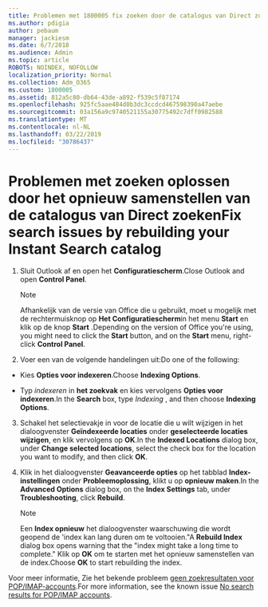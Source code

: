```yaml
---
title: Problemen met 1800005 fix zoeken door de catalogus van Direct zoeken opnieuw samenstellen
ms.author: pdigia
author: pebaum
manager: jackiesm
ms.date: 6/7/2018
ms.audience: Admin
ms.topic: article
ROBOTS: NOINDEX, NOFOLLOW
localization_priority: Normal
ms.collection: Adm_O365
ms.custom: 1800005
ms.assetid: 812a5c80-db64-43de-a892-f539c5f87174
ms.openlocfilehash: 925fc5aae484d0b3dc3ccdcd467598390a47aebe
ms.sourcegitcommit: 03a156a9c9740521155a30775492c7dff0982588
ms.translationtype: MT
ms.contentlocale: nl-NL
ms.lasthandoff: 03/22/2019
ms.locfileid: "30786437"
---
```

# <a name="fix-search-issues-by-rebuilding-your-instant-search-catalog"></a><span data-ttu-id="20e52-102">Problemen met zoeken oplossen door het opnieuw samenstellen van de catalogus van Direct zoeken</span><span class="sxs-lookup"><span data-stu-id="20e52-102">Fix search issues by rebuilding your Instant Search catalog</span></span>

1. <span data-ttu-id="20e52-103">Sluit Outlook af en open het **Configuratiescherm**.</span><span class="sxs-lookup"><span data-stu-id="20e52-103">Close Outlook and open **Control Panel**.</span></span>
    
    > [!NOTE]
    > <span data-ttu-id="20e52-104">Afhankelijk van de versie van Office die u gebruikt, moet u mogelijk met de rechtermuisknop op **Het Configuratiescherm**in het menu **Start** en klik op de knop **Start** .</span><span class="sxs-lookup"><span data-stu-id="20e52-104">Depending on the version of Office you're using, you might need to click the **Start** button, and on the **Start** menu, right-click **Control Panel**.</span></span> 
  
2. <span data-ttu-id="20e52-105">Voer een van de volgende handelingen uit:</span><span class="sxs-lookup"><span data-stu-id="20e52-105">Do one of the following:</span></span>
    
  - <span data-ttu-id="20e52-106">Kies **Opties voor indexeren**.</span><span class="sxs-lookup"><span data-stu-id="20e52-106">Choose **Indexing Options**.</span></span>
    
  - <span data-ttu-id="20e52-107">Typ *indexeren* in **het zoekvak** en kies vervolgens **Opties voor indexeren**.</span><span class="sxs-lookup"><span data-stu-id="20e52-107">In the **Search** box, type  *Indexing*  , and then choose **Indexing Options**.</span></span>
    
3. <span data-ttu-id="20e52-108">Schakel het selectievakje in voor de locatie die u wilt wijzigen in het dialoogvenster **Geïndexeerde locaties** onder **geselecteerde locaties wijzigen**, en klik vervolgens op **OK**.</span><span class="sxs-lookup"><span data-stu-id="20e52-108">In the **Indexed Locations** dialog box, under **Change selected locations**, select the check box for the location you want to modify, and then click **OK**.</span></span>
    
4. <span data-ttu-id="20e52-109">Klik in het dialoogvenster **Geavanceerde opties** op het tabblad **Index-instellingen** onder **Probleemoplossing**, klikt u op **opnieuw maken**.</span><span class="sxs-lookup"><span data-stu-id="20e52-109">In the **Advanced Options** dialog box, on the **Index Settings** tab, under **Troubleshooting**, click **Rebuild**.</span></span>
    
    > [!NOTE]
    > <span data-ttu-id="20e52-110">Een **Index opnieuw** het dialoogvenster waarschuwing die wordt geopend de 'index kan lang duren om te voltooien."</span><span class="sxs-lookup"><span data-stu-id="20e52-110">A **Rebuild Index** dialog box opens warning that the "index might take a long time to complete."</span></span> <span data-ttu-id="20e52-111">Klik op **OK** om te starten met het opnieuw samenstellen van de index.</span><span class="sxs-lookup"><span data-stu-id="20e52-111">Choose **OK** to start rebuilding the index.</span></span> 
  
<span data-ttu-id="20e52-112">Voor meer informatie, Zie het bekende probleem [geen zoekresultaten voor POP/IMAP-accounts](https://support.office.com/article/51c9d2c7-a3db-4358-afdf-50d3a9e57039.aspx).</span><span class="sxs-lookup"><span data-stu-id="20e52-112">For more information, see the known issue [No search results for POP/IMAP accounts](https://support.office.com/article/51c9d2c7-a3db-4358-afdf-50d3a9e57039.aspx).</span></span>
  

